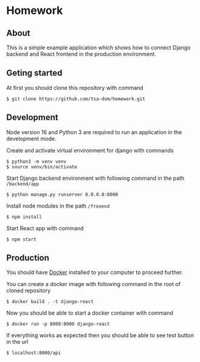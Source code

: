 # Homework

## About

This is a simple example application which shows how to connect Django backend and React frontend in the production environment.

## Geting started

At first you should clone this repository with command

    $ git clone https://github.com/tsa-dom/homework.git

## Development

Node version 16 and Python 3 are required to run an application in the development mode.

Create and activate virtual environment for django with commands

    $ python3 -m venv venv
    $ source venv/bin/activate

Start Django backend environment with following command in the path ```/backend/app```

    $ python manage.py runserver 0.0.0.0:8000

Install node modules in the path ```/fronend```

    $ npm install

Start React app with command

    $ npm start

## Production

You should have [Docker](https://www.docker.com/) installed to your computer to proceed further.

You can create a docker image with following command in the root of cloned repository

    $ docker build . -t django-react

Now you should be able to start a docker container with command

    $ docker run -p 8000:8000 django-react

If everything works as expected then you should be able to see test button in the url

    $ localhost:8000/api